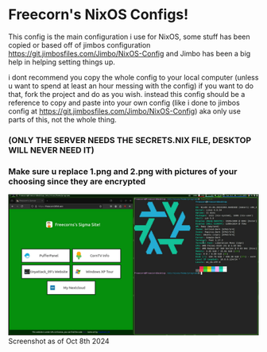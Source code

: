 # Freecorn's NixOS Configs!

This config is the main configuration i use for NixOS, some stuff has been copied or based off of jimbos configuration
https://git.jimbosfiles.com/Jimbo/NixOS-Config and Jimbo has been a big help in helping setting things up.

i dont recommend you copy the whole config to your local computer (unless u want to spend at least an hour messing with the config) if you want to do that, fork the project and do as you wish. instead this config should be a reference to copy and paste into your own config (like i done to jimbos config at https://git.jimbosfiles.com/Jimbo/NixOS-Config) aka only use parts of this, not the whole thing.

### (ONLY THE SERVER NEEDS THE SECRETS.NIX FILE, DESKTOP WILL NEVER NEED IT)
### Make sure u replace 1.png and 2.png with pictures of your choosing since they are encrypted

![Desktop Screenshot](./screenshot1.png)
Screenshot as of Oct 8th 2024
